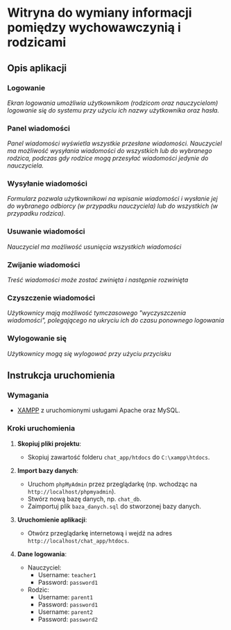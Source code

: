 # Witryna do wymiany informacji pomiędzy wychowawczynią i rodzicami

## Opis aplikacji

### Logowanie

*Ekran logowania umożliwia użytkownikom (rodzicom oraz nauczycielom) logowanie się do systemu przy użyciu ich nazwy użytkownika oraz hasła.*

### Panel wiadomości

*Panel wiadomości wyświetla wszystkie przesłane wiadomości. Nauczyciel ma możliwość wysyłania wiadomości do wszystkich lub do wybranego rodzica, podczas gdy rodzice mogą przesyłać wiadomości jedynie do nauczyciela.*

### Wysyłanie wiadomości

*Formularz pozwala użytkownikowi na wpisanie wiadomości i wysłanie jej do wybranego odbiorcy (w przypadku nauczyciela) lub do wszystkich (w przypadku rodzica).*

### Usuwanie wiadomości

*Nauczyciel ma możliwość usunięcia wszystkich wiadomości*

### Zwijanie wiadomości

*Treść wiadomości może zostać zwinięta i następnie rozwinięta*

### Czyszczenie wiadomości

*Użytkownicy mają możliwość tymczasowego "wyczyszczenia wiadomości", polegającego na ukryciu ich do czasu ponownego logowania*

### Wylogowanie się

*Użytkownicy mogą się wylogować przy użyciu przycisku*

## Instrukcja uruchomienia

### Wymagania
- [XAMPP](https://www.apachefriends.org/index.html) z uruchomionymi usługami Apache oraz MySQL.

### Kroki uruchomienia

1. **Skopiuj pliki projektu**:
    - Skopiuj zawartość folderu `chat_app/htdocs` do `C:\xampp\htdocs`.

2. **Import bazy danych**:
    - Uruchom `phpMyAdmin` przez przeglądarkę (np. wchodząc na `http://localhost/phpmyadmin`).
    - Stwórz nową bazę danych, np. `chat_db`.
    - Zaimportuj plik `baza_danych.sql` do stworzonej bazy danych.

3. **Uruchomienie aplikacji**:
    - Otwórz przeglądarkę internetową i wejdź na adres `http://localhost/chat_app/htdocs`.

4. **Dane logowania**:
    - Nauczyciel:
        - Username: `teacher1`
        - Password: `password1`
    - Rodzic:
        - Username: `parent1`
        - Password: `password1`
        - Username: `parent2`
        - Password: `password2`